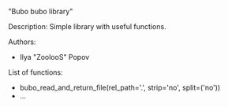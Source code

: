 "Bubo bubo library"

Description:
  Simple library with useful functions.

Authors:
  * Ilya "ZoolooS" Popov

List of functions:
  * bubo_read_and_return_file(rel_path='.', strip='no', split=('no'))
  * ...